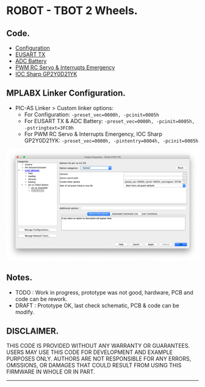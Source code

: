 # ROBOT - TBOT 2 Wheels.

## Code.

- [Configuration](https://github.com/tronixio/robot-tbot/blob/main/Code/configuration.s)
- [EUSART TX](https://github.com/tronixio/robot-tbot/blob/main/Code/eusart.s)
- [ADC Battery](https://github.com/tronixio/robot-tbot/blob/main/Code/adc.s)
- [PWM RC Servo & Interrupts Emergency](https://github.com/tronixio/robot-tbot/blob/main/Code/pwm.s)
- [IOC Sharp GP2Y0D21YK](https://github.com/tronixio/robot-tbot/blob/main/Code/gp2y0d21yk.s)

## MPLABX Linker Configuration.

- PIC-AS Linker > Custom linker options:
  - For Configuration: `-preset_vec=0000h, -pcinit=0005h`
  - For EUSART TX & ADC Battery: `-preset_vec=0000h, -pcinit=0005h, -pstringtext=3FC0h`
  - For PWM RC Servo & Interrupts Emergency, IOC Sharp GP2Y0D21YK: `-preset_vec=0000h, -pintentry=0004h, -pcinit=0005h`

![MPLABX Configuration](./extras/configuration.png)


## Notes.

- TODO : Work in progress, prototype was not good, hardware, PCB and code can be rework.
- DRAFT : Prototype OK, last check schematic, PCB & code can be modify.

## DISCLAIMER.

THIS CODE IS PROVIDED WITHOUT ANY WARRANTY OR GUARANTEES.
USERS MAY USE THIS CODE FOR DEVELOPMENT AND EXAMPLE PURPOSES ONLY.
AUTHORS ARE NOT RESPONSIBLE FOR ANY ERRORS, OMISSIONS, OR DAMAGES THAT COULD
RESULT FROM USING THIS FIRMWARE IN WHOLE OR IN PART.

---
